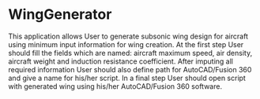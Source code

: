 # WingGenerator
This application allows User to generate subsonic wing design for aircraft using minimum input information for wing creation. 
At the first step User should fill the fields which are named: aircraft maximum speed, air density, aircraft weight and induction resistance coefficient. 
After imputing all required information User should also define path for AutoCAD/Fusion 360 and give a name for his/her script. 
In a final step User should open script with generated wing using his/her AutoCAD/Fusion 360 software.
